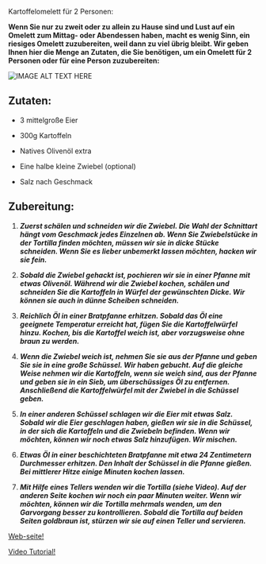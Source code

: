 Kartoffelomelett für 2 Personen:

  **Wenn Sie nur zu zweit oder zu allein zu Hause sind und Lust auf ein
 Omelett zum Mittag- oder Abendessen haben, macht es wenig Sinn, ein
 riesiges Omelett zuzubereiten, weil dann zu viel übrig bleibt. Wir geben
 Ihnen hier die Menge an Zutaten, die Sie benötigen, um ein Omelett für
 2 Personen oder für eine Person zuzubereiten:**

 ![ IMAGE ALT TEXT HERE](https://media.istockphoto.com/id/1169155454/es/foto/tortilla-espa%C3%B1ola-casera.jpg?s=612x612&w=0&k=20&c=wCdOt6cSkbr4SKSXKaJAmShP3Hs_5zLTUqb586WcuMg=)


##  Zutaten:


  * 3 mittelgroße Eier

  * 300g Kartoffeln

  * Natives Olivenöl extra

  * Eine halbe kleine Zwiebel (optional)

  * Salz nach Geschmack


 ##  Zubereitung:


  1. **_Zuerst schälen und schneiden wir die Zwiebel. Die Wahl der Schnittart
   hängt vom Geschmack jedes Einzelnen ab. Wenn Sie Zwiebelstücke in der
   Tortilla finden möchten, müssen wir sie in dicke Stücke schneiden. Wenn
   Sie es lieber unbemerkt lassen möchten, hacken wir sie fein._**

  2. **_Sobald die Zwiebel gehackt ist, pochieren wir sie in einer Pfanne mit
   etwas Olivenöl. Während wir die Zwiebel kochen, schälen und schneiden
   Sie die Kartoffeln in Würfel der gewünschten Dicke. Wir können sie auch
   in dünne Scheiben schneiden._**
    
  3. **_Reichlich Öl in einer Bratpfanne erhitzen. Sobald das Öl eine geeignete
   Temperatur erreicht hat, fügen Sie die Kartoffelwürfel hinzu. Kochen,
   bis die Kartoffel weich ist, aber vorzugsweise ohne braun zu werden._**
    
  4. **_Wenn die Zwiebel weich ist, nehmen Sie sie aus der Pfanne und geben
   Sie sie in eine große Schüssel. Wir haben gebucht. Auf die gleiche Weise
   nehmen wir die Kartoffeln, wenn sie weich sind, aus der Pfanne und geben
   sie in ein Sieb, um überschüssiges Öl zu entfernen. Anschließend die
   Kartoffelwürfel mit der Zwiebel in die Schüssel geben._**
    
  5. **_In einer anderen Schüssel schlagen wir die Eier mit etwas Salz.
   Sobald wir die Eier geschlagen haben, gießen wir sie in die Schüssel,
   in der sich die Kartoffeln und die Zwiebeln befinden. Wenn wir möchten,
   können wir noch etwas Salz hinzufügen. Wir mischen._**

  6. **_Etwas Öl in einer beschichteten Bratpfanne mit etwa 24 Zentimetern
   Durchmesser erhitzen. Den Inhalt der Schüssel in die Pfanne gießen.
   Bei mittlerer Hitze einige Minuten kochen lassen._**
    
  7. **_Mit Hilfe eines Tellers wenden wir die Tortilla (siehe Video).
   Auf der anderen Seite kochen wir noch ein paar Minuten weiter.
   Wenn wir möchten, können wir die Tortilla mehrmals wenden, um den
   Garvorgang besser zu kontrollieren. Sobald die Tortilla auf beiden
   Seiten goldbraun ist, stürzen wir sie auf einen Teller und servieren._**



[Web-seite!](https://www.recetasderechupete.com/tortilla-de-patatas-espanola-receta-paso-a-paso/5182/)
 
[Video Tutorial!](https://www.youtube.com/watch?v=tqs579oIDwE)
